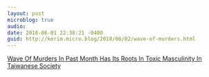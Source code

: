 ```yaml
---
layout: post
microblog: true
audio: 
date: 2018-06-01 22:38:21 -0400
guid: http://kerim.micro.blog/2018/06/02/wave-of-murders.html
---
```

[Wave Of Murders In Past Month Has Its Roots In Toxic Masculinity In Taiwanese Society](https://newbloommag.net/2018/06/01/murder-toxic-masculinity/)

